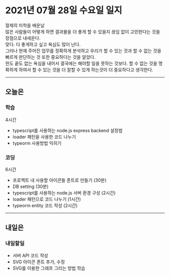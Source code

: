 # 2021년 07월 28일 수요일 일지

절제의 미학을 배운날<br />
많은 사람들이 어떻게 하면 결과물을 더 좋게 할 수 있을지 끊임 없이 고민한다는 것을 장점으로 내세운다.<br />
맞다. 다 좋게하고 싶고 욕심도 많이 난다.<br />
그러나 현재 주어진 업무를 정확하게 분석하고 우리가 할 수 있는 것과 할 수 없는 것을 빠르게 판단하는 것 또한 중요하다는 것을 알았다.<br />
한도 끝도 없는 욕심을 내어서 결국에는 해야할 일을 못하는 것보다. 할 수 없는 것을 명확하게 하여서 할 수 있는 것을 더 잘할 수 있게 하는것이 더 중요하다고 생각한다.

---

## 오늘은

### 학습

4시간

- typescript를 사용하는 node.js express backend 설정법
- loader 패턴을 사용한 코드 나누기
- typeorm 사용방법 익히기

### 코딩

6시간

- 프로젝트 내 사용할 아이콘들 폰트로 만들기 (30분)
- DB setting (30분)
- typescript를 사용하는 node.js 서버 환경 구성 (2시간)
- loader 패턴으로 코드 나누기 (1시간)
- typeorm entity 코드 작성 (2시간)

---

## 내일은

### 내일할일

- 서버 API 코드 작성
- SVG 아이콘 폰트 추가, 수정
- SVG를 이용한 그래프 그리는 방법 학습
